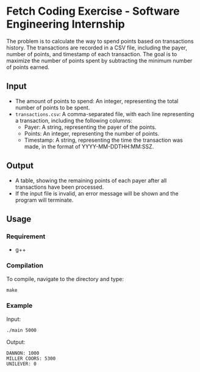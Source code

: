 # Fetch Coding Exercise - Software Engineering Internship

The problem is to calculate the way to spend points based on transactions history. The transactions are recorded in a CSV file, including the payer, number of points, and timestamp of each transaction. The goal is to maximize the number of points spent by subtracting the minimum number of points earned.



## Input

- The amount of points to spend: An integer, representing the total number of points to be spent.
- `transactions.csv`: A comma-separated file, with each line representing a transaction, including the following columns:
  - Payer: A string, representing the payer of the points.
  - Points: An integer, representing the number of points.
  - Timestamp: A string, representing the time the transaction was made, in the format of YYYY-MM-DDTHH:MM:SSZ.



## Output

- A table, showing the remaining points of each payer after all transactions have been processed.
- If the input file is invalid, an error message will be shown and the program will terminate.



## Usage

### Requirement

- g++

### Compilation

To compile, navigate to the directory and type:

```cpp
make
```

### Example

Input:

```bash
./main 5000
```

Output:

```
DANNON: 1000
MILLER COORS: 5300
UNILEVER: 0
```
